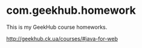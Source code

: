 # com.geekhub.homework
This is my GeekHub course homeworks.

http://geekhub.ck.ua/courses/#java-for-web
